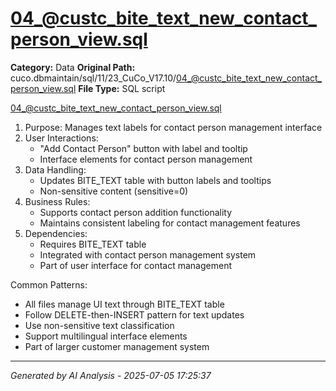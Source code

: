 # 04_@custc_bite_text_new_contact_person_view.sql

**Category:** Data
**Original Path:** cuco.dbmaintain/sql/11/23_CuCo_V17.10/04_@custc_bite_text_new_contact_person_view.sql
**File Type:** SQL script

04_@custc_bite_text_new_contact_person_view.sql
1. Purpose: Manages text labels for contact person management interface
2. User Interactions:
   - "Add Contact Person" button with label and tooltip
   - Interface elements for contact person management
3. Data Handling:
   - Updates BITE_TEXT table with button labels and tooltips
   - Non-sensitive content (sensitive=0)
4. Business Rules:
   - Supports contact person addition functionality
   - Maintains consistent labeling for contact management features
5. Dependencies:
   - Requires BITE_TEXT table
   - Integrated with contact person management system
   - Part of user interface for contact management

Common Patterns:
- All files manage UI text through BITE_TEXT table
- Follow DELETE-then-INSERT pattern for text updates
- Use non-sensitive text classification
- Support multilingual interface elements
- Part of larger customer management system

---
*Generated by AI Analysis - 2025-07-05 17:25:37*
